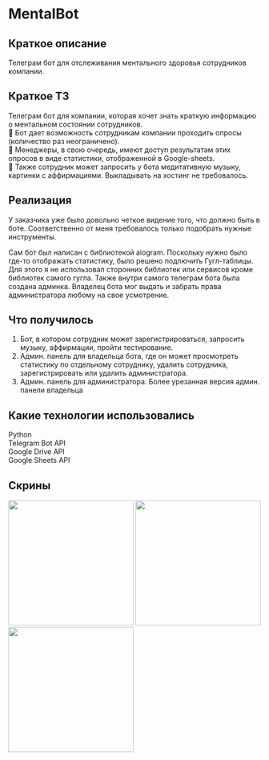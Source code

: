 # MentalBot

<h2>Краткое описание</h2>

Телеграм бот для отслеживания ментального здоровья сотрудников компании.

<h2>Краткое ТЗ</h2>

Телеграм бот для компании, которая хочет знать краткую информацию о ментальном состоянии сотрудников. <br>📍 Бот дает возможность сотрудникам компании проходить опросы (количество раз неограничено). <br>📍 Менеджеры, в свою очередь, имеют доступ результатам этих опросов в виде статистики, отображенной в Google-sheets. <br>📍 Также сотрудник может запросить у бота медитативную музыку, картинки с аффирмациями. Выкладывать на хостинг не требовалось.

<h2>Реализация</h2>

У заказчика уже было довольно четкое видение того, что должно быть в боте. Соответственно от меня требовалось только подобрать нужные инструменты.

Сам бот был написан с библиотекой aiogram. Поскольку нужно было где-то отображать статистику, было решено подлючить Гугл-таблицы. Для этого я не использовал сторонних библиотек или сервисов кроме библиотек самого гугла. Также внутри самого телеграм бота была создана админка. Владелец бота мог выдать и забрать права администратора любому на свое усмотрение. 

<h2>Что получилось</h2>

1) Бот, в котором сотрудник может зарегистрироваться, запросить музыку, аффирмации, пройти тестирование. 
2) Админ. панель для владельца бота, где он может просмотреть статистику по отдельному сотруднику, удалить сотрудника, зарегистрировать или удалить администратора.
3) Админ. панель для администратора. Более урезанная версия админ. панели владельца

<h2>Какие технологии использовались</h2>

Python<br>
Telegram Bot API<br>
Google Drive API<br>
Google Sheets API<br>

<h2>Скрины</h2>
<img src="https://user-images.githubusercontent.com/75571915/201631270-0fd20507-2c08-4957-ad42-971d98ad660b.jpg" width="250">
<img src="https://user-images.githubusercontent.com/75571915/201631335-1bc800c3-1676-4fb8-adcb-c9c5ced7129f.jpg" width="250">
<img src="https://user-images.githubusercontent.com/75571915/201631368-b04a7a8e-df6f-4d44-a327-3b6e5b57eaf1.jpg" width="250">


